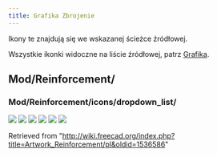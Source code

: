 ```yaml
---
title: Grafika Zbrojenie
---
```


Ikony te znajdują się we wskazanej ścieżce źródłowej.

Wszystkie ikonki widoczne na liście źródłowej, patrz [Grafika](/Artwork/pl "Artwork/pl").

## Mod/Reinforcement/

### Mod/Reinforcement/icons/dropdown_list/

![](/images/Arch_Rebar_Straight.svg)
![](/images/Arch_Rebar_UShape.svg)
![](/images/Arch_Rebar_LShape.svg)
![](/images/Arch_Rebar_BentShape.svg)
![](/images/Arch_Rebar_Stirrup.svg)
![](/images/Arch_Rebar_Helical.svg)

Retrieved from "<http://wiki.freecad.org/index.php?title=Artwork_Reinforcement/pl&oldid=1536586>"
